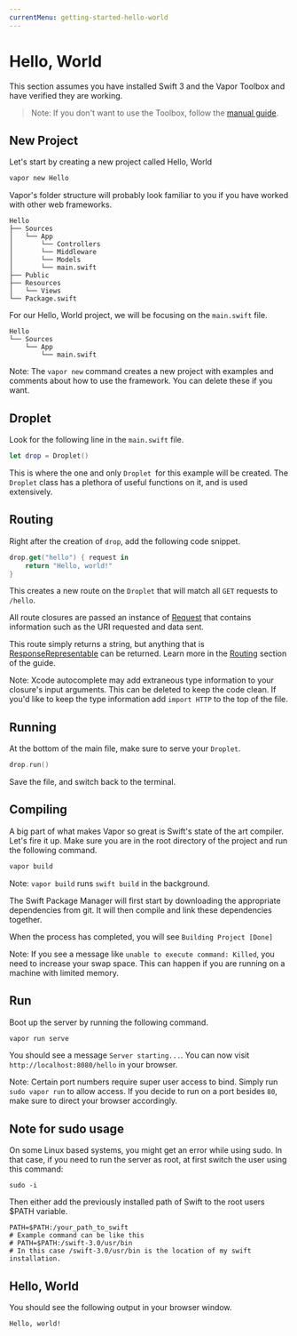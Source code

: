 ```yaml
---
currentMenu: getting-started-hello-world
---
```


# Hello, World

This section assumes you have installed Swift 3 and the Vapor Toolbox and have verified they are working.

> Note: If you don't want to use the Toolbox, follow the [manual guide](manual.md).

## New Project

Let's start by creating a new project called Hello, World

```sh
vapor new Hello
```

Vapor's folder structure will probably look familiar to you if you have worked with other web frameworks.

```
Hello
├── Sources
│   └── App
│       └── Controllers
│       └── Middleware
│       └── Models
│       └── main.swift
├── Public
├── Resources
│   └── Views
└── Package.swift
```

For our Hello, World project, we will be focusing on the `main.swift` file.

```
Hello
└── Sources
    └── App
        └── main.swift
```

Note: The `vapor new` command creates a new project with examples and comments about how to use the framework. You can delete these if you want.

## Droplet

Look for the following line in the `main.swift` file.

```swift
let drop = Droplet()
```

This is where the one and only `Droplet `for this example will be created. The `Droplet` class has a plethora of useful functions on it, and is used extensively.

## Routing

Right after the creation of `drop`, add the following code snippet.

```swift
drop.get("hello") { request in
    return "Hello, world!"
}
```

This creates a new route on the `Droplet` that will match all `GET` requests to `/hello`.

All route closures are passed an instance of [Request](../http/request.md) that contains information such as the URI requested and data sent.

This route simply returns a string, but anything that is [ResponseRepresentable](../http/response-representable.md) can be returned. Learn more in the [Routing](../routing/basic.md) section of the guide.

Note: Xcode autocomplete may add extraneous type information to your closure's input arguments. This can be deleted to keep the code clean. If you'd like to keep the type information add `import HTTP` to the top of the file.

## Running

At the bottom of the main file, make sure to serve your `Droplet`.

```swift
drop.run()
```

Save the file, and switch back to the terminal.

## Compiling

A big part of what makes Vapor so great is Swift's state of the art compiler. Let's fire it up. Make sure you are in the root directory of the project and run the following command.

```swift
vapor build
```

Note: `vapor build` runs `swift build` in the background.

The Swift Package Manager will first start by downloading the appropriate dependencies from git. It will then compile and link these dependencies together.

When the process has completed, you will see `Building Project [Done]`

Note: If you see a message like `unable to execute command: Killed`, you need to increase your swap space. This can happen if you are running on a machine with limited memory.

## Run

Boot up the server by running the following command.

```swift
vapor run serve
```

You should see a message `Server starting...`. You can now visit `http://localhost:8080/hello` in your browser.

Note: Certain port numbers require super user access to bind. Simply run `sudo vapor run` to allow access. If you decide to run on a port besides `80`, make sure to direct your browser accordingly.

## Note for sudo usage

On some Linux based systems, you might get an error while using sudo. In that case, if you need to run the server as root, at first switch the user using this command:

```
sudo -i
```
Then either add the previously installed path of Swift to the root users $PATH variable.

```
PATH=$PATH:/your_path_to_swift
# Example command can be like this
# PATH=$PATH:/swift-3.0/usr/bin
# In this case /swift-3.0/usr/bin is the location of my swift installation.

```


## Hello, World

You should see the following output in your browser window.

```
Hello, world!
```
